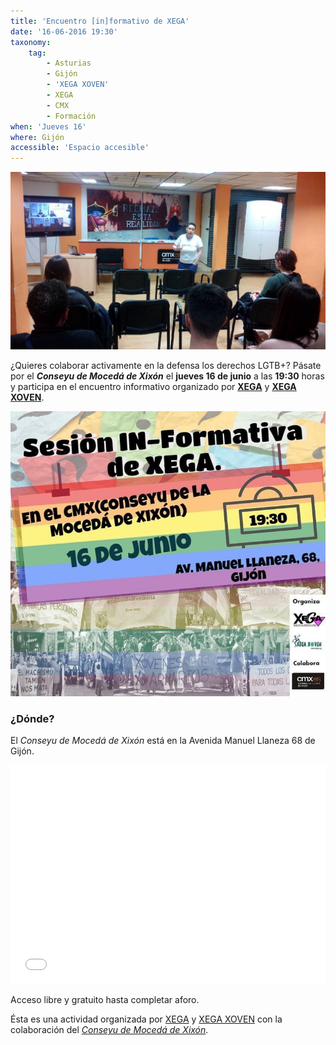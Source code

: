 ```yaml
---
title: 'Encuentro [in]formativo de XEGA'
date: '16-06-2016 19:30'
taxonomy:
    tag:
        - Asturias
        - Gijón
        - 'XEGA XOVEN'
        - XEGA
        - CMX
        - Formación
when: 'Jueves 16'
where: Gijón
accessible: 'Espacio accesible'
---
```


![](0-cmx.jpg)

¿Quieres colaborar activamente en la defensa los derechos LGTB+? Pásate por el _**Conseyu de Mocedá de Xixón**_ el **jueves 16 de junio** a las **19:30** horas y participa en el encuentro informativo organizado por **[XEGA](//xega.org/es/)** y **[XEGA XOVEN](//xega.org/es/xega-xoven/)**.

![](20160616193000-0001a--cartel_sesion_informativa_cmx-xega-spa.jpg)

### ¿Dónde?

El _Conseyu de Mocedá de Xixón_ está en la Avenida Manuel Llaneza 68 de Gijón.

<iframe src="//www.openstreetmap.org/export/embed.html?bbox=-5.669605135917664%2C43.53369381117313%2C-5.666413307189941%2C43.535159961117046&amp;layer=mapnik&amp;marker=43.53442689060079%2C-5.6680092215538025" marginwidth="0" marginheight="0" scrolling="no" frameborder="0" height="350" width="100%"></iframe>

Acceso libre y gratuito hasta completar aforo.

Ésta es una actividad organizada por [XEGA](//xega.org/es/) y [XEGA XOVEN](//xega.org/es/xega-xoven/) con la colaboración del _[Conseyu de Mocedá de Xixón](//www.cmx.es)_.
